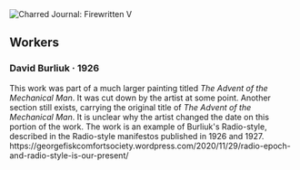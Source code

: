 <div class="artwork-of-the-day">
  <div class="container">
    <div class="img-wrapper">
      <img
        src="https://uploads6.wikiart.org/images/david-burliuk/workers-1922.jpg!Large.jpg"
        alt="Charred Journal: Firewritten V" />
    </div>
    <div class="artwork-detail">
      <div class="artwork-origin"> 
        <h2 class="artwork-name">Workers</h2>
        <h3 class="artist">
          David Burliuk
                    ·  1926
        </h3>
      </div>
      <p class="description">
        <span class="artwork-description-text ng-binding" ng-bind-html="viewModel.ArtworkOfTheDay.Description | unsafe">This work was part of a much larger painting titled <i>The Advent of the Mechanical Man</i>. It was cut down by the artist at some point. Another section still exists, carrying the original title of  <i>The Advent of the Mechanical Man</i>. It is unclear why the artist changed the date on this portion of the work. The work is an example of Burliuk's Radio-style, described in the Radio-style manifestos published in 1926 and 1927. https://georgefiskcomfortsociety.wordpress.com/2020/11/29/radio-epoch-and-radio-style-is-our-present/</span>
                        <div class="text-shadow-container" ng-show="showShadow" style=""></div>
      </p>
    </div>
  </div>

</div>
